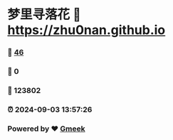 # 梦里寻落花 :link: https://zhu0nan.github.io 
### :page_facing_up: [46](https://zhu0nan.github.io/tag.html) 
### :speech_balloon: 0 
### :hibiscus: 123802 
### :alarm_clock: 2024-09-03 13:57:26 
### Powered by :heart: [Gmeek](https://github.com/Meekdai/Gmeek)
